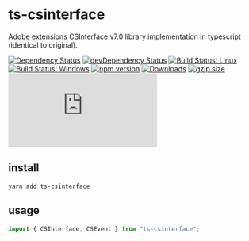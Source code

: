 # ts-csinterface

Adobe extensions CSInterface v7.0 library implementation in typescript (identical to original).

[![Dependency Status](https://david-dm.org/plantain-00/ts-csinterface.svg)](https://david-dm.org/plantain-00/ts-csinterface)
[![devDependency Status](https://david-dm.org/plantain-00/ts-csinterface/dev-status.svg)](https://david-dm.org/plantain-00/ts-csinterface#info=devDependencies)
[![Build Status: Linux](https://travis-ci.org/plantain-00/ts-csinterface.svg?branch=master)](https://travis-ci.org/plantain-00/ts-csinterface)
[![Build Status: Windows](https://ci.appveyor.com/api/projects/status/github/plantain-00/ts-csinterface?branch=master&svg=true)](https://ci.appveyor.com/project/plantain-00/ts-csinterface/branch/master)
[![npm version](https://badge.fury.io/js/ts-csinterface.svg)](https://badge.fury.io/js/ts-csinterface)
[![Downloads](https://img.shields.io/npm/dm/ts-csinterface.svg)](https://www.npmjs.com/package/ts-csinterface)
[![gzip size](https://img.badgesize.io/https://unpkg.com/ts-csinterface?compression=gzip)](https://unpkg.com/ts-csinterface)
[![type-coverage](https://img.shields.io/badge/dynamic/json.svg?label=type-coverage&prefix=%E2%89%A5&suffix=%&query=$.typeCoverage.atLeast&uri=https%3A%2F%2Fraw.githubusercontent.com%2Fplantain-00%2Fts-csinterface%2Fmaster%2Fpackage.json)](https://github.com/plantain-00/ts-csinterface)

## install

`yarn add ts-csinterface`

## usage

```ts
import { CSInterface, CSEvent } from "ts-csinterface";
```
